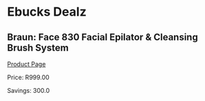 
# Ebucks Dealz
## Braun: Face 830 Facial Epilator & Cleansing Brush System
[Product Page](https://www.ebucks.com/web/shop/productSelected.do?prodId=1018573169&catId=1186086453)

Price: R999.00

Savings: 300.0


	
